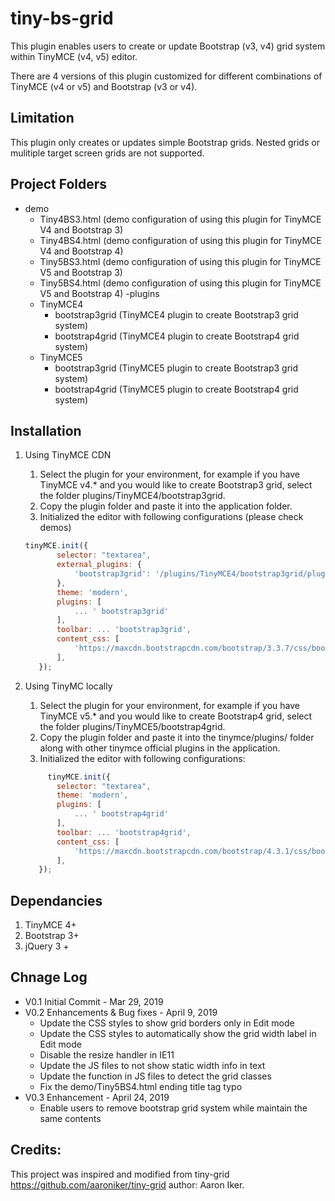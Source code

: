 # tiny-bs-grid 
This plugin enables users to create or update Bootstrap (v3, v4) grid system within TinyMCE (v4, v5) editor. 

There are 4 versions of this plugin customized for different combinations of TinyMCE (v4 or v5) and Bootstrap (v3 or v4).

## Limitation
This plugin only creates or updates simple Bootstrap grids. Nested grids or mulitiple target screen grids are not supported. 

## Project Folders
- demo
    - Tiny4BS3.html (demo configuration of using this plugin for TinyMCE V4 and Bootstrap 3)
    - Tiny4BS4.html (demo configuration of using this plugin for TinyMCE V4 and Bootstrap 4)
    - Tiny5BS3.html (demo configuration of using this plugin for TinyMCE V5 and Bootstrap 3)
    - Tiny5BS4.html (demo configuration of using this plugin for TinyMCE V5 and Bootstrap 4)
-plugins
    - TinyMCE4
        - bootstrap3grid (TinyMCE4 plugin to create Bootstrap3 grid system)
        - bootstrap4grid (TinyMCE4 plugin to create Bootstrap4 grid system)
    - TinyMCE5
        - bootstrap3grid (TinyMCE5 plugin to create Bootstrap3 grid system)
        - bootstrap4grid (TinyMCE5 plugin to create Bootstrap4 grid system)

## Installation
1. Using TinyMCE CDN
    1. Select the plugin for your environment, for example if you have TinyMCE v4.* and you would like to create Bootstrap3 grid, select the folder plugins/TinyMCE4/bootstrap3grid.
    2. Copy the plugin folder and paste it into the application folder.
    3. Initialized the editor with following configurations (please check demos)
    
    
     ```javascript
     tinyMCE.init({
            selector: "textarea",
            external_plugins: {
                'bootstrap3grid': '/plugins/TinyMCE4/bootstrap3grid/plugin.min.js' //local path to plugin.min.js file
            },
            theme: 'modern',
            plugins: [
                ... ' bootstrap3grid'
            ],
            toolbar: ... 'bootstrap3grid',
            content_css: [
                'https://maxcdn.bootstrapcdn.com/bootstrap/3.3.7/css/bootstrap.min.css' 
            ],
        });
     ```
2. Using TinyMC locally
    1. Select the plugin for your environment, for example if you have TinyMCE v5.* and you would like to create Bootstrap4 grid, select the folder plugins/TinyMCE5/bootstrap4grid.
    2. Copy the plugin folder and paste it into the tinymce/plugins/ folder along with other tinymce official plugins in the application.
    3. Initialized the editor with following configurations:
    
    
     ```javascript
          tinyMCE.init({
            selector: "textarea",
            theme: 'modern',
            plugins: [
                ... ' bootstrap4grid'
            ],
            toolbar: ... 'bootstrap4grid',
            content_css: [
                'https://maxcdn.bootstrapcdn.com/bootstrap/4.3.1/css/bootstrap.min.css' 
            ],
        });
     ```
## Dependancies
1. TinyMCE 4+
2. Bootstrap 3+
3. jQuery 3 +

## Chnage Log
- V0.1 Initial Commit - Mar 29, 2019
- V0.2 Enhancements & Bug fixes - April 9, 2019
    - Update the CSS styles to show grid borders only in Edit mode
    - Update the CSS styles to automatically show the grid width label in Edit mode
    - Disable the resize handler in IE11
    - Update the JS files to not show static width info in text
    - Update the function in JS files to detect the grid classes
    - Fix the demo/Tiny5BS4.html ending title tag typo
- V0.3 Enhancement - April 24, 2019
    - Enable users to remove bootstrap grid system while maintain the same contents

## Credits:
This project was inspired and modified from tiny-grid https://github.com/aaroniker/tiny-grid author: Aaron Iker.
